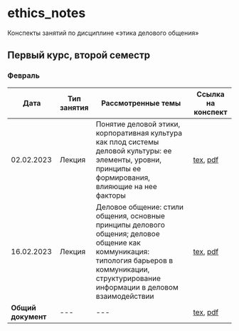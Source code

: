 # ethics_notes

Конспекты занятий по дисциплине «этика делового общения» 

## Первый курс, второй семестр

### Февраль

| Дата | Тип занятия | Рассмотренные темы | Ссылка на конспект |
|------|-------------|--------------------|--------------------|
| 02.02.2023 | Лекция | Понятие деловой этики, корпоративная культура как плод системы деловой культуры: ее элементы, уровни, принципы ее формирования, влияющие на нее факторы | [tex](semester_01/february/sources/02-02-2023.tex), [pdf](semester_01/february/renders/02-02-2023.pdf)       |
| 16.02.2023 | Лекция | Деловое общение: стили общения, основные принципы делового общения; деловое общение как коммуникация: типология барьеров в коммуникации, структурирование информации в деловом взаимодействии | [tex](semester_01/february/sources/16-02-2023.tex), [pdf](semester_01/february/renders/16-02-2023.pdf)       |
| **Общий документ** | --- | --- | [tex](semester_01/february/sources/february.tex), [pdf](semester_01/february/renders/february.pdf) |
